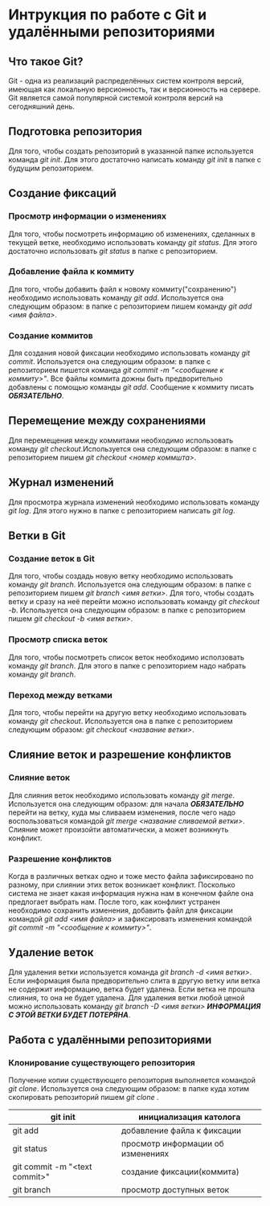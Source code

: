 # Интрукция по работе с Git и удалёнными репозиториями

## Что такое Git?

Git - одна из реализаций распределённых систем контроля версий, имеющая как локальную версионность, так и версионность на сервере. Git является самой популярной системой контроля версий на сегодняшний день.

## Подготовка репозитория

Для того, чтобы создать репозиторий в указанной папке используется команда *git init*. Для этого достаточно написать команду *git init* в папке с будущим репозиторием.

## Создание фиксаций

### Просмотр информации о изменениях

Для того, чтобы посмотреть информацию об изменениях, сделанных в текущей ветке, необходимо использовать команду *git status*. Для этого достаточно использовать *git status* в папке с репозиторием.

### Добавление файла к коммиту

Для того, чтобы добавить файл к новому коммиту("сохранению") необходимо использовать команду *git add*. Используется она следующим образом: в папке с репозиторием пишем команду *git add <имя файла>*.

### Создание коммитов

Для создания новой фиксации необходимо использовать команду *git commit*. Используется она следующим образом: в папке с репозиторием пишется команда *git commit -m "<сообщение к коммиту>"*. Все файлы коммита дожны быть предворительно добавлены с помощью команды *git add*. Сообщение к коммиту писать ***ОБЯЗАТЕЛЬНО***.

## Перемещение между сохранениями

Для перемещения между коммитами необходимо использовать команду *git checkout*.Используется она следующим образом: в папке с репозиторием пишем *git checkout <номер коммшта>*.


## Журнал изменений

Для просмотра журнала изменений необходимо использовать команду *git log*. Для этого нужно в папке с репозиторием написать *git log*.

## Ветки в Git

### Создание веток в Git

Для того, чтобы создадь новую ветку необходимо использовать команду *git branch*. Используется она следующим образом: в папке с репозиторием пишем *git branch <имя ветки>*. Для того, чтобы создать ветку и сразу на неё перейти можно использовать команду *git checkout -b*. Используется она следующим образом: в папке с репозиторием пишем *git checkout -b <имя ветки>*.

### Просмотр списка веток

Для того, чтобы посмотреть список веток необходимо исползовать команду *git branch*. Для этого в папке с репозиторием надо набрать команду *git branch*.

### Переход между ветками

Для того, чтобы перейти на другую ветку необходимо использовать команду *git checkout*. Используется она в папке с репозиторием следующим образом: *git checkout <название ветки>*.

## Слияние веток и разрешение конфликтов

### Слияние веток

Для слияния веток необходимо использовать команду *git merge*. Используется она следующим образом: для начала ***ОБЯЗАТЕЛЬНО*** перейти на ветку, куда мы сливааем изменения, после чего надо воспользоваться командой *git merge <название сливаемой ветки>*. Слияние может произойти автоматически, а может возникнуть конфликт.

### Разрешение конфликтов

Когда в различных ветках одно и тоже место файла зафиксировано по разному, при слиянии этих веток возникает конфликт. Посколько система не знает какая информация нужна нам в конечном файле она предлогает выбрать нам. После того, как конфликт устранен необходимо сохранить изменения, добавить файл для фиксации командой *git add <имя файла>* и зафиксировать изменения командой *git commit -m "<сообщение к коммиту>"*.

## Удаление веток

Для удаления ветки используется команда *git branch -d <имя ветки>*. Если информация была предворительно слита в другую ветку или ветка не содержит информацию, ветка будет удалена. Если ветка не прошла слияния, то она не будет удалена. Для удаления ветки любой ценой можно использовать команду *git branch -D <имя ветки>* ***ИНФОРМАЦИЯ С ЭТОЙ ВЕТКИ БУДЕТ ПОТЕРЯНА***.

## Работа с удалёнными репозиториями

### Клонирование существующего репозитория
Получение копии существующего репозитория выполняется командой *git clone*. Используется она следующим образом: в папке куда хотим скопировать репозиторий пишем *git clone <URL>*.


| git init | инициализация католога |
|----------|------------------------|
| git add  | добавление файла к фиксации |
| git status | просмотр информации об изменениях |
| git commit -m "\<text commit>" | создание фиксации(коммита)|
| git branch | просмотр доступных веток |
